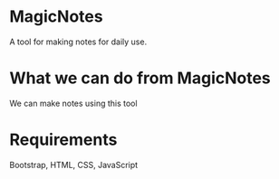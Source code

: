 # MagicNotes
A tool for making notes for daily use.

<h1>What we can do from MagicNotes</h1>
We can make notes using this tool

<h1>Requirements</h1>
Bootstrap, HTML, CSS, JavaScript
